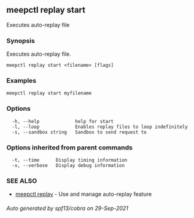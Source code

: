 ## meepctl replay start

Executes auto-replay file

### Synopsis

Executes auto-replay file.

```
meepctl replay start <filename> [flags]
```

### Examples

```
meepctl replay start myfilename
```

### Options

```
  -h, --help             help for start
  -l, --loop             Enables replay files to loop indefinitely
  -s, --sandbox string   Sandbox to send request to
```

### Options inherited from parent commands

```
  -t, --time      Display timing information
  -v, --verbose   Display debug information
```

### SEE ALSO

* [meepctl replay](meepctl_replay.md)	 - Use and manage auto-replay feature

###### Auto generated by spf13/cobra on 29-Sep-2021
